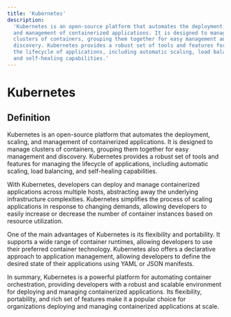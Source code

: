 ```yaml
---
title: 'Kubernetes'
description:
  'Kubernetes is an open-source platform that automates the deployment, scaling,
  and management of containerized applications. It is designed to manage
  clusters of containers, grouping them together for easy management and
  discovery. Kubernetes provides a robust set of tools and features for managing
  the lifecycle of applications, including automatic scaling, load balancing,
  and self-healing capabilities.'
---
```


# Kubernetes

## Definition

Kubernetes is an open-source platform that automates the deployment, scaling,
and management of containerized applications. It is designed to manage clusters
of containers, grouping them together for easy management and discovery.
Kubernetes provides a robust set of tools and features for managing the
lifecycle of applications, including automatic scaling, load balancing, and
self-healing capabilities.

With Kubernetes, developers can deploy and manage containerized applications
across multiple hosts, abstracting away the underlying infrastructure
complexities. Kubernetes simplifies the process of scaling applications in
response to changing demands, allowing developers to easily increase or decrease
the number of container instances based on resource utilization.

One of the main advantages of Kubernetes is its flexibility and portability. It
supports a wide range of container runtimes, allowing developers to use their
preferred container technology. Kubernetes also offers a declarative approach to
application management, allowing developers to define the desired state of their
applications using YAML or JSON manifests.

In summary, Kubernetes is a powerful platform for automating container
orchestration, providing developers with a robust and scalable environment for
deploying and managing containerized applications. Its flexibility, portability,
and rich set of features make it a popular choice for organizations deploying
and managing containerized applications at scale.
